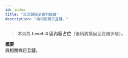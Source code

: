 ```yaml
---
id: index
title: "交叉鏈接至百科條目"
description: "與相關條目互鏈。"
---
```


> 本頁為 **Level-4 區內容占位**（後續將擴展至實務步驟）。

**概要**  
與相關條目互鏈。
